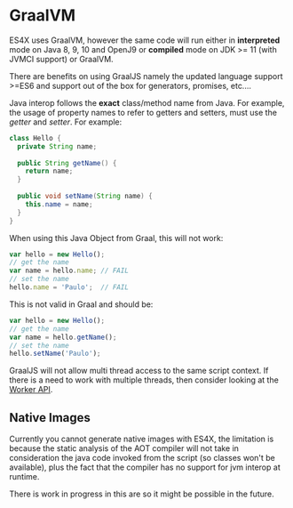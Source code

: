 # GraalVM

ES4X uses GraalVM, however the same code will run either in **interpreted** mode on Java 8, 9, 10 and OpenJ9 or
**compiled** mode on JDK >= 11 (with JVMCI support) or GraalVM.

There are benefits on using GraalJS namely the updated language support >=ES6 and support out of the box for generators,
promises, etc....

Java interop follows the **exact** class/method name from Java. For example, the usage of property names to refer to
getters and setters, must use the *getter* and *setter*. For example:

```java
class Hello {
  private String name;
  
  public String getName() {
    return name;
  }
  
  public void setName(String name) {
    this.name = name;
  }
}
```

When using this Java Object from Graal, this will not work:

```js
var hello = new Hello();
// get the name
var name = hello.name; // FAIL
// set the name
hello.name = 'Paulo';  // FAIL
```

This is not valid in Graal and should be:

```js
var hello = new Hello();
// get the name
var name = hello.getName();
// set the name
hello.setName('Paulo');
```

GraalJS will not allow multi thread access to the same script context. If there is a need to work with multiple
threads, then consider looking at the [Worker API](./worker).

## Native Images

Currently you cannot generate native images with ES4X, the limitation is because the static analysis of the AOT compiler
will not take in consideration the java code invoked from the script (so classes won't be available), plus the fact that
the compiler has no support for jvm interop at runtime.

There is work in progress in this are so it might be possible in the future.
